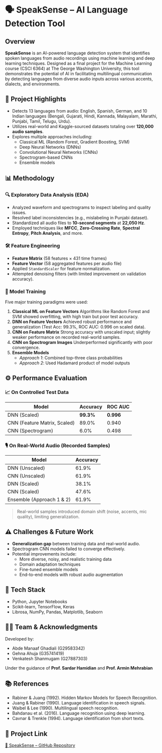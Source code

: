 # 🗣️ SpeakSense – AI Language Detection Tool

## Overview
**SpeakSense** is an AI-powered language detection system that identifies spoken languages from audio recordings using machine learning and deep learning techniques. Designed as a final project for the Machine Learning course (CSCI 6364) at The George Washington University, this tool demonstrates the potential of AI in facilitating multilingual communication by detecting languages from diverse audio inputs across various accents, dialects, and environments.

## 🚀 Project Highlights
- Detects 13 languages from audio: English, Spanish, German, and 10 Indian languages (Bengali, Gujarati, Hindi, Kannada, Malayalam, Marathi, Punjabi, Tamil, Telugu, Urdu).
- Utilizes real-world and Kaggle-sourced datasets totaling over **120,000 audio samples**.
- Explores multiple approaches including:
  - Classical ML (Random Forest, Gradient Boosting, SVM)
  - Deep Neural Networks (DNNs)
  - Convolutional Neural Networks (CNNs)
  - Spectrogram-based CNNs
  - Ensemble models

## 📊 Methodology

### 🔍 Exploratory Data Analysis (EDA)
- Analyzed waveform and spectrograms to inspect labeling and quality issues.
- Resolved label inconsistencies (e.g., mislabeling in Punjabi dataset).
- Standardized all audio files to **10-second segments** at **22,050 Hz**.
- Employed techniques like **MFCC**, **Zero-Crossing Rate**, **Spectral Entropy**, **Pitch Analysis**, and more.

### 🛠️ Feature Engineering
- **Feature Matrix** (58 features × 431 time frames)
- **Feature Vector** (58 aggregated features per audio file)
- Applied `StandardScaler` for feature normalization.
- Attempted denoising filters (with limited improvement on validation accuracy).

### 🧠 Model Training
Five major training paradigms were used:
1. **Classical ML on Feature Vectors**
   Algorithms like Random Forest and SVM showed overfitting, with high train but poor test accuracy.
2. **DNN on Feature Vectors**
   Achieved robust performance and generalization (Test Acc: 99.3%, ROC AUC: 0.996 on scaled data).
3. **CNN on Feature Matrix**
   Strong accuracy with unscaled input; slightly weaker performance on recorded real-world samples.
4. **CNN on Spectrogram Images**
   Underperformed significantly with poor convergence.
5. **Ensemble Models**
   - *Approach 1*: Combined top-three class probabilities
   - *Approach 2*: Used Hadamard product of model outputs

## ⚙️ Performance Evaluation

### 📈 On Controlled Test Data
| Model | Accuracy | ROC AUC |
|-------|----------|---------|
| DNN (Scaled) | **99.3%** | **0.996** |
| CNN (Feature Matrix, Scaled) | 89.0% | 0.940 |
| CNN (Spectrogram) | 6.0% | 0.498 |

### 🎙️ On Real-World Audio (Recorded Samples)
| Model | Accuracy |
|-------|----------|
| DNN (Unscaled) | 61.9% |
| CNN (Unscaled) | 61.9% |
| DNN (Scaled) | 38.1% |
| CNN (Scaled) | 47.6% |
| Ensemble (Approach 1 & 2) | 61.9% |

> Real-world samples introduced domain shift (noise, accents, mic quality), limiting generalization.

## ⚠️ Challenges & Future Work
- **Generalization gap** between training data and real-world audio.
- Spectrogram CNN models failed to converge effectively.
- Potential improvements include:
  - More diverse, noisy, and realistic training data
  - Domain adaptation techniques
  - Fine-tuned ensemble models
  - End-to-end models with robust audio augmentation

## 🤖 Tech Stack
- Python, Jupyter Notebooks
- Scikit-learn, TensorFlow, Keras
- Librosa, NumPy, Pandas, Matplotlib, Seaborn

## 👨‍🏫 Team & Acknowledgments
Developed by:
- Abde Manaaf Ghadiali (G29583342)
- Gehna Ahuja (G35741419)
- Venkatesh Shanmugam (G27887303)

Under the guidance of **Prof. Sardar Hamidian** and **Prof. Armin Mehrabian**

## 📚 References
- Rabiner & Juang (1992). Hidden Markov Models for Speech Recognition.
- Juang & Rabiner (1990). Language identification in speech signals.
- Waibel & Lee (1990). Multilingual speech recognition.
- Bahdanau et al. (2016). Language recognition using deep learning.
- Cavnar & Trenkle (1994). Language identification from short texts.

## 🔗 Project Link
[🔗 SpeakSense – GitHub Repository](https://github.com/your-repo-link)
